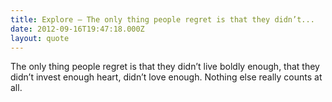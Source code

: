 ```yaml
---
title: Explore – The only thing people regret is that they didn’t...
date: 2012-09-16T19:47:18.000Z
layout: quote
---
```

The only thing people regret is that they didn’t live boldly enough, that they didn’t invest enough heart, didn’t love enough. Nothing else really counts at all.
